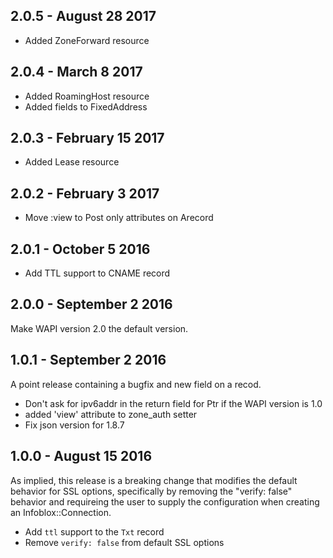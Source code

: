 ## 2.0.5 - August 28 2017
* Added ZoneForward resource

## 2.0.4 - March 8 2017
* Added RoamingHost resource
* Added fields to FixedAddress

## 2.0.3 - February 15 2017
* Added Lease resource

## 2.0.2 - February 3 2017
* Move :view to Post only attributes on Arecord

## 2.0.1 - October 5 2016
* Add TTL support to CNAME record

## 2.0.0 - September 2 2016
Make WAPI version 2.0 the default version. 

## 1.0.1 - September 2 2016
A point release containing a bugfix and new field on a recod.

* Don't ask for ipv6addr in the return field for Ptr if the WAPI version is 1.0
* added 'view' attribute to zone_auth setter
* Fix json version for 1.8.7 

## 1.0.0 - August 15 2016
As implied, this release is a breaking change that modifies the default
behavior for SSL options, specifically by removing the "verify: false" behavior
and requireing the user to supply the configuration when creating an 
Infoblox::Connection.

* Add `ttl` support to the `Txt` record
* Remove `verify: false` from default SSL options
